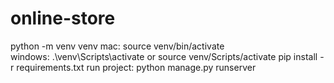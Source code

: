# online-store
python -m venv venv
mac: source venv/bin/activate  
windows: .\venv\Scripts\activate or source venv/Scripts/activate
pip install -r requirements.txt
run project: python manage.py runserver
